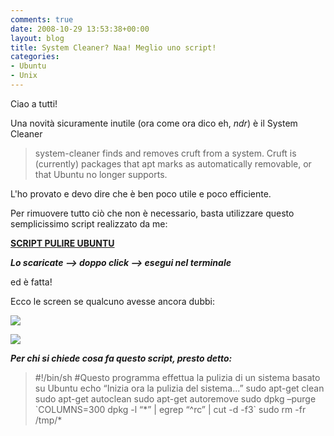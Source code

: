 ```yaml
---
comments: true
date: 2008-10-29 13:53:38+00:00
layout: blog
title: System Cleaner? Naa! Meglio uno script!
categories:
- Ubuntu
- Unix
---
```


Ciao a tutti!

Una novità sicuramente inutile (ora come ora dico eh, _ndr_) è il System Cleaner


<blockquote>system-cleaner finds and removes cruft from a system. Cruft is
(currently) packages that apt marks as automatically removable, or
that Ubuntu no longer supports.</blockquote>


L'ho provato e devo dire che è ben poco utile e poco efficiente.

Per rimuovere tutto ciò che non è necessario, basta utilizzare questo semplicissimo script realizzato da me:


[**SCRIPT PULIRE UBUNTU**](http://www.fileden.com/files/2008/6/10/1953114/1pulire-ubuntu.sh)



**_Lo scaricate --> doppo click --> esegui nel terminale_**

ed è fatta!

Ecco le screen se qualcuno avesse ancora dubbi:

[![](http://www.allfreeportal.com/imghost/thumbs/789417Schermata.png)](http://www.allfreeportal.com/imghost/viewer.php?id=789417Schermata.png)

[![](http://www.allfreeportal.com/imghost/thumbs/45643Schermata-1.png)](http://www.allfreeportal.com/imghost/viewer.php?id=45643Schermata-1.png)

_**Per chi si chiede cosa fa questo script, presto detto:**_


<blockquote>#!/bin/sh
#Questo programma effettua la pulizia di un sistema basato su Ubuntu
echo “Inizia ora la pulizia del sistema...”
sudo apt-get clean
sudo apt-get autoclean
sudo apt-get autoremove
sudo dpkg –purge `COLUMNS=300 dpkg -l “*” | egrep “^rc” | cut -d -f3`
sudo rm -fr /tmp/*</blockquote>
